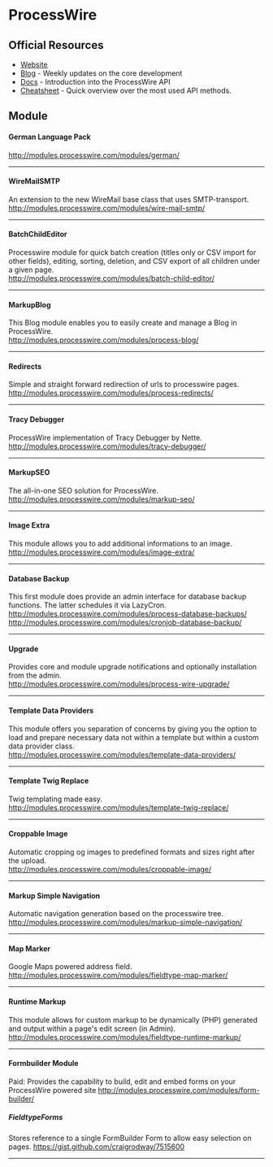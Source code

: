 # ProcessWire

## Official Resources
- [Website](http://processwire.com/)
- [Blog](http://processwire.com/blog/) - Weekly updates on the core development
- [Docs](http://processwire.com/docs/) - Introduction into the ProcessWire API
- [Cheatsheet](http://cheatsheet.processwire.com/) - Quick overview over the most used API methods.

## Module

#### German Language Pack
http://modules.processwire.com/modules/german/

---

#### WireMailSMTP
An extension to the new WireMail base class that uses SMTP-transport.  
http://modules.processwire.com/modules/wire-mail-smtp/

---

#### BatchChildEditor
Processwire module for quick batch creation (titles only or CSV import for other fields), editing, sorting, deletion, and CSV export of all children under a given page.  
http://modules.processwire.com/modules/batch-child-editor/

---

#### MarkupBlog
This Blog module enables you to easily create and manage a Blog in ProcessWire.  
http://modules.processwire.com/modules/process-blog/

---

#### Redirects
Simple and straight forward redirection of urls to processwire pages.  
http://modules.processwire.com/modules/process-redirects/

---

#### Tracy Debugger
ProcessWire implementation of Tracy Debugger by Nette.  
http://modules.processwire.com/modules/tracy-debugger/

---

#### MarkupSEO
The all-in-one SEO solution for ProcessWire.  
http://modules.processwire.com/modules/markup-seo/

---

#### Image Extra
This module allows you to add additional informations to an image.  
http://modules.processwire.com/modules/image-extra/

---

#### Database Backup
This first module does provide an admin interface for database backup functions. The latter schedules it via LazyCron.  
http://modules.processwire.com/modules/process-database-backups/
http://modules.processwire.com/modules/cronjob-database-backup/

---

#### Upgrade
Provides core and module upgrade notifications and optionally installation from the admin.  
http://modules.processwire.com/modules/process-wire-upgrade/

---

#### Template Data Providers
This module offers you separation of concerns by giving you the option to load and prepare necessary data not within a template but within a custom data provider class.  
http://modules.processwire.com/modules/template-data-providers/

--- 

#### Template Twig Replace
Twig templating made easy.  
http://modules.processwire.com/modules/template-twig-replace/

--- 

#### Croppable Image
Automatic cropping og images to predefined formats and sizes right after the upload.  
http://modules.processwire.com/modules/croppable-image/

---

#### Markup Simple Navigation
Automatic navigation generation based on the processwire tree.  
http://modules.processwire.com/modules/markup-simple-navigation/

---

#### Map Marker
Google Maps powered address field.  
http://modules.processwire.com/modules/fieldtype-map-marker/

---

#### Runtime Markup
This module allows for custom markup to be dynamically (PHP) generated and output within a page's edit screen (in Admin).  
http://modules.processwire.com/modules/fieldtype-runtime-markup/

---

#### Formbuilder Module
Paid: Provides the capability to build, edit and embed forms on your ProcessWire powered site
http://modules.processwire.com/modules/form-builder/

##### FieldtypeForms
Stores reference to a single FormBuilder Form to allow easy selection on pages.
https://gist.github.com/craigrodway/7515600

---

